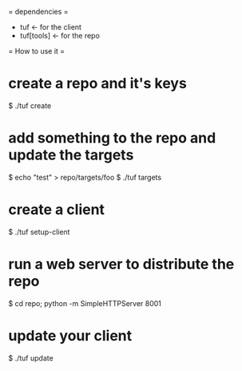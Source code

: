 = dependencies =
  * tuf         <- for the client
  * tuf[tools]  <- for the repo


= How to use it =
# create a repo and it's keys
  $ ./tuf create
# add something to the repo and update the targets
  $ echo "test" > repo/targets/foo
  $ ./tuf targets
# create a client
  $ ./tuf setup-client
# run a web server to distribute the repo
  $ cd repo; python -m SimpleHTTPServer 8001
# update your client
  $ ./tuf update
